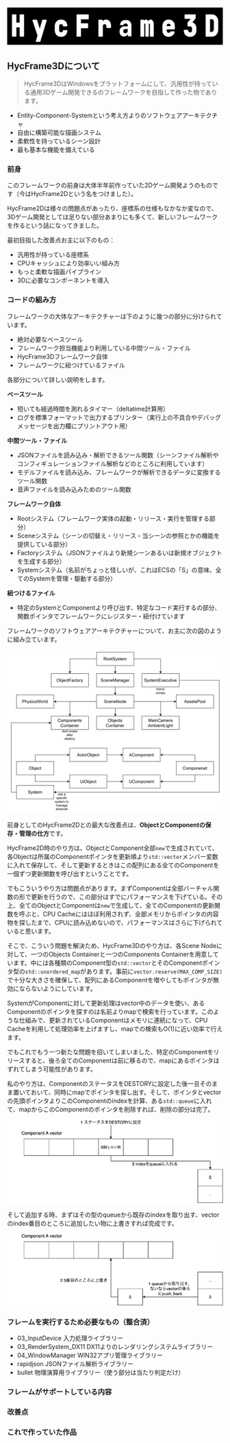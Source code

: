 ![HycFrame3D_logo](../../assets/frame_logo.png)
## HycFrame3Dについて
>HycFrame3DはWindowsをプラットフォームにして、汎用性が持っている通用3Dゲーム開発できるのフレームワークを目指して作った物であります。

- Entity-Component-Systemという考え方よりのソフトウェアアーキテクチャ
- 自由に構築可能な描画システム
- 柔軟性を持っているシーン設計
- 最も基本な機能を備えている

### 前身
このフレームワークの前身は大体半年前作っていた2Dゲーム開発ようのものです（今はHycFrame2Dという名をつけました）。

HycFrame2Dは様々の問題点があったり、座標系の仕様もなかなか変なので、3Dゲーム開発としては足りない部分あまりにも多くて、新しいフレームワークを作るという話になってきました。

最初目指した改善点お主に以下のもの：
- 汎用性が持っている座標系
- CPUキャッシュにより効率いい組み方
- もっと柔軟な描画パイプライン
- 3Dに必要なコンポーネントを導入

### コードの組み方
フレームワークの大体なアーキテクチャーは下のように幾つの部分に分けられています。

- 絶対必要なベースツール
- フレームワーク担当機能より利用している中間ツール・ファイル
- HycFrame3Dフレームワーク自体
- フレームワークに紐つけているファイル

各部分について詳しい説明をします。

**ベースツール**

- 短いても経過時間を測れるタイマー（deltatime計算用）
- ログを標準フォーマットで出力するプリンター（実行上の不具合やデバッグメッセージを出力欄にプリントアウト用）

**中間ツール・ファイル**

- JSONファイルを読み込み・解析できるツール関数（シーンファイル解析やコンフィギュレーションファイル解析などのところに利用しています）
- モデルファイルを読み込み、フレームワークが解析できるデータに変換するツール関数
- 音声ファイルを読み込みためのツール関数

**フレームワーク自体**

- Rootシステム（フレームワーク実体の起動・リリース・実行を管理する部分）
- Sceneシステム（シーンの切替え・リリース・当シーンの参照とかの機能を提供している部分）
- Factoryシステム（JSONファイルより新規シーンあるいは新規オブジェクトを生成する部分）
- Systemシステム（名前がちょっと怪しいが、これはECSの「S」の意味、全てのSystemを管理・駆動する部分）

**紐つけるファイル**

- 特定のSystemとComponentより呼び出す、特定なコード実行するの部分、関数ポインタでフレームワークにレジスター・紐付けています

フレームワークのソフトウェアアーキテクチャーについて、お主に次の図のように組み立ています。

![Frame Content](../../assets/frame_content.png)

前身としてのHycFrame2Dとの最大な改善点は、**ObjectとComponentの保存・管理の仕方**です。

HycFrame2D時のやり方は、ObjectとComponent全部`new`で生成されていて、各Objectは所属のComponentポインタを更新順より`std::vector`メンバー変数に入れて保存して、そして更新するときはこの配列にある全てのComponentを一個ずつ更新関数を呼び出すということです。

でもこういうやり方は問題点があります。まずComponentは全部バーチャル関数の形で更新を行うので、この部分はすでにパフォーマンスを下げている。その上、全てのObjectとComponentは`new`で生成して、全てのComponentの更新関数を呼ぶと、CPU Cacheにはほぼ利用されず、全部メモリからポインタの内容物を探したまで、CPUに読み込めないので、パフォーマンスはさらに下げられていると思います。

そこで、こういう問題を解決ため、HycFrame3Dのやり方は、各Scene Nodeに対して、一つのObjects Containerと一つのComponents Containerを用意しています。中には各種類のComponent型の`std::vector`とそのComponentポインタ型の`std::unordered_map`があります。事前に`vector.reserve(MAX_COMP_SIZE)`で十分な大きさを確保して、配列にあるComponentを増やしてもポインタが無効にならないようにしています。

SystemがComponentに対して更新処理はvector中のデータを使い、あるComponentのポインタを探すのは名前よりmapで検索を行っています。このような仕組みで、更新されているComponentはメモリに連続になって、CPU Cacheを利用して処理効率を上げますし、mapでの検索もO(1)に近い効率で行えます。

でもこれでもう一つ新たな問題を招いてしまいました、特定のComponentをリリースすると、後ろ全てのComponentは前に移るので、mapにあるポインタはずれてしまう可能性があります。

私のやり方は、ComponentのステータスをDESTORYに設定した後一旦そのまま置いておいて、同時にmapでポインタを探し出す。そして、ポインタとvectorの先頭ポインタよりこのComponentのindexを計算、ある`std::queue`に入れて、mapからこのComponentのポインタを削除すれば、削除の部分は完了。

![Comp Delete](../../assets/comp_delete.png)

そして追加する時、まずはその型のqueueから既存のindexを取り出す、vectorのindex番目のところに追加したい物に上書きすれば完成です。

![Comp Insert](../../assets/comp_insert.png)

### フレームを実行するため必要なもの（整合済）

- 03_InputDevice 入力処理ライブラリー
- 03_RenderSystem_DX11 DX11よりのレンダリングシステムライブラリー
- 04_WindowManager WIN32アプリ管理ライブラリー
- rapidjson JSONファイル解析ライブラリー
- bullet 物理演算用ライブラリー（使う部分は当たり判定だけ）

### フレームがサポートしている内容

### 改善点

### これで作っていた作品